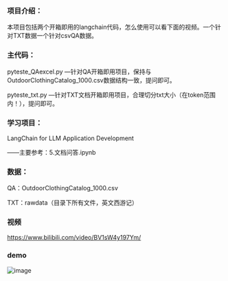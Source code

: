 ### 项目介绍：
本项目包括两个开箱即用的langchain代码，怎么使用可以看下面的视频。一个针对TXT数据一个针对csvQA数据。

### 主代码：
pyteste_QAexcel.py  —针对QA开箱即用项目，保持与OutdoorClothingCatalog_1000.csv数据结构一致，提问即可。

pyteste_txt.py —针对TXT文档开箱即用项目，合理切分txt大小（在token范围内！），提问即可。

### 学习项目：
LangChain for LLM Application Development

——主要参考：5.文档问答.ipynb

### 数据：
QA：OutdoorClothingCatalog_1000.csv

TXT：rawdata（目录下所有文件，英文西游记）

### 视频
https://www.bilibili.com/video/BV1sW4y197Ym/

### demo
![image](https://github.com/Bald0Wang/llm-langchain-quick-start/assets/38057320/62aea423-0fef-438f-b5f2-33521acff21b)
